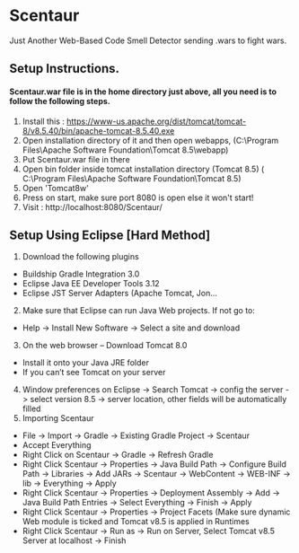# Scentaur
Just Another Web-Based Code Smell Detector sending .wars to fight wars.

## Setup Instructions. 
#### Scentaur.war file is in the home directory just above, all you need is to follow the following steps.

1) Install this : https://www-us.apache.org/dist/tomcat/tomcat-8/v8.5.40/bin/apache-tomcat-8.5.40.exe
2) Open installation directory of it and then open webapps, (C:\Program Files\Apache Software Foundation\Tomcat 8.5\webapp)
3) Put Scentaur.war file in there
4) Open bin folder inside tomcat installation directory (Tomcat 8.5) ( C:\Program Files\Apache Software Foundation\Tomcat 8.5\) 
5) Open 'Tomcat8w'
6) Press on start, make sure port 8080 is open else it won't start!
7) Visit : http://localhost:8080/Scentaur/


## Setup Using Eclipse [Hard Method]
1) Download the following plugins
-	Buildship Gradle Integration 3.0
-	Eclipse Java EE Developer Tools 3.12
-	Eclipse JST Server Adapters (Apache Tomcat, Jon…
2)	Make sure that Eclipse can run Java Web projects. If not go to:
-	Help -> Install New Software -> Select a site and download
3)	On the web browser – Download Tomcat 8.0
-	Install it onto your Java JRE folder
-	If you can’t see Tomcat on your server
4)	Window preferences on Eclipse -> Search Tomcat -> config the server -> select version 8.5 -> server location, other fields will be automatically filled
5)	Importing Scentaur
-	File -> Import -> Gradle -> Existing Gradle Project -> Scentaur
-	Accept Everything
-	Right Click on Scentaur -> Gradle -> Refresh Gradle
-	Right Click Scentaur -> Properties -> Java Build Path -> Configure Build Path -> Libraries -> Add JARs -> Scentaur -> WebContent -> WEB-INF -> lib -> Everything -> Apply
-	Right Click Scentaur -> Properties -> Deployment Assembly -> Add -> Java Build Path Entries -> Select Everything -> Finish -> Apply
-	Right Click Scentaur -> Properties -> Project Facets (Make sure dynamic Web module is ticked and Tomcat v8.5 is applied in Runtimes
-	Right Click Scentaur -> Run as -> Run on Server, Select Tomcat v8.5 Server at localhost -> Finish
